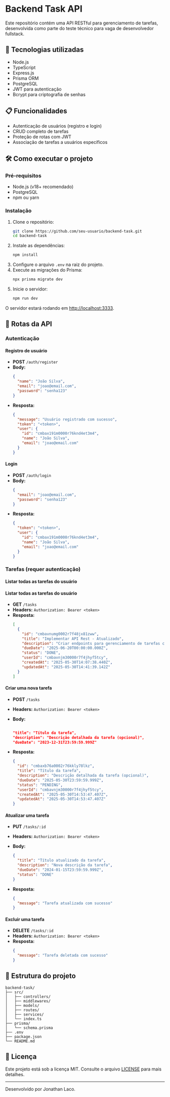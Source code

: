 # Backend Task API

Este repositório contém uma API RESTful para gerenciamento de tarefas, desenvolvida como parte do teste técnico para vaga de desenvolvedor fullstack.

## 🚀 Tecnologias utilizadas

- Node.js
- TypeScript
- Express.js
- Prisma ORM
- PostgreSQL
- JWT para autenticação
- Bcrypt para criptografia de senhas

## 📋 Funcionalidades

- Autenticação de usuários (registro e login)
- CRUD completo de tarefas
- Proteção de rotas com JWT
- Associação de tarefas a usuários específicos

## 🛠️ Como executar o projeto

### Pré-requisitos

- Node.js (v18+ recomendado)
- PostgreSQL
- npm ou yarn

### Instalação

1. Clone o repositório:
   ```bash
   git clone https://github.com/seu-usuario/backend-task.git
   cd backend-task
   ```
2. Instale as dependências:
   ```bash
   npm install
   ```
3. Configure o arquivo `.env` na raiz do projeto.
4. Execute as migrações do Prisma:
   ```bash
   npx prisma migrate dev
   ```
5. Inicie o servidor:
   ```bash
   npm run dev
   ```

O servidor estará rodando em [http://localhost:3333](http://localhost:3333).

## 📌 Rotas da API

### Autenticação

#### Registro de usuário

- **POST** `/auth/register`
- **Body:**
  ```json
  {
    "name": "João Silva",
    "email": "joao@email.com",
    "password": "senha123"
  }
  ```
- **Resposta:**
  ```json
  {
    "message": "Usuário registrado com sucesso",
    "token": "<token>",
    "user": {
      "id": "cmbax191m0000r76knd4et3m4",
      "name": "João Silva",
      "email": "joao@email.com"
    }
  }
  ```

#### Login

- **POST** `/auth/login`
- **Body:**
  ```json
  {
    "email": "joao@email.com",
    "password": "senha123"
  }
  ```
- **Resposta:**
  ```json
  {
    "token": "<token>",
    "user": {
      "id": "cmbax191m0000r76knd4et3m4",
      "name": "João Silva",
      "email": "joao@email.com"
    }
  }
  ```

### Tarefas (requer autenticação)

#### Listar todas as tarefas do usuário

#### Listar todas as tarefas do usuário

- **GET** `/tasks`
- **Headers:** `Authorization: Bearer <token>`
- **Resposta:**
  ```json
  [
    {
      "id": "cmbavnumg0002r7f48jx81zww",
      "title": "Implementar API Rest - Atualizado",
      "description": "Criar endpoints para gerenciamento de tarefas com testes",
      "dueDate": "2025-06-20T00:00:00.000Z",
      "status": "DONE",
      "userId": "cmbavnjm30000r7f4jhyf5tcy",
      "createdAt": "2025-05-30T14:07:38.440Z",
      "updatedAt": "2025-05-30T14:41:39.142Z"
    }
  ]
  ```

#### Criar uma nova tarefa

- **POST** `/tasks`
- **Headers:** `Authorization: Bearer <token>`
- **Body:**

  ```json

  "title": "Título da tarefa",
  "description": "Descrição detalhada da tarefa (opcional)",
  "dueDate": "2023-12-31T23:59:59.999Z"
  ```

- **Resposta:**
  ```json
  {
    "id": "cmbaxb76a0002r76kkly78lkz",
    "title": "Título da tarefa",
    "description": "Descrição detalhada da tarefa (opcional)",
    "dueDate": "2025-05-30T23:59:59.999Z",
    "status": "PENDING",
    "userId": "cmbavnjm30000r7f4jhyf5tcy",
    "createdAt": "2025-05-30T14:53:47.407Z",
    "updatedAt": "2025-05-30T14:53:47.407Z"
  }
  ```

#### Atualizar uma tarefa

- **PUT** `/tasks/:id`
- **Headers:** `Authorization: Bearer <token>`
- **Body:**

  ```json
  {
    "title": "Título atualizado da tarefa",
    "description": "Nova descrição da tarefa",
    "dueDate": "2024-01-15T23:59:59.999Z",
    "status": "DONE"
  }
  ```

- **Resposta:**
  ```json
  {
    "message": "Tarefa atualizada com sucesso"
  }
  ```

#### Excluir uma tarefa

- **DELETE** `/tasks/:id`
- **Headers:** `Authorization: Bearer <token>`
- **Resposta:**
  ```json
  {
    "message": "Tarefa deletada com sucesso"
  }
  ```

## 🧪 Estrutura do projeto

```
backend-task/
├── src/
│   ├── controllers/
│   ├── middlewares/
│   ├── models/
│   ├── routes/
│   ├── services/
│   └── index.ts
├── prisma/
│   └── schema.prisma
├── .env
├── package.json
└── README.md
```

## 📄 Licença

Este projeto está sob a licença MIT. Consulte o arquivo [LICENSE](./LICENSE) para mais detalhes.

---

Desenvolvido por Jonathan Laco.
